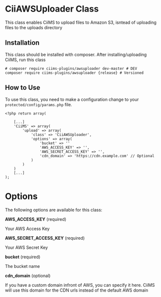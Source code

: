 # CiiAWSUploader Class

This class enables CiiMS to upload files to Amazon S3, isntead of uploading files to the uploads directory

## Installation

This class should be installed with composer. After installing/uploading CiiMS, run this class

```
# composer require ciims-plugins/awsuploader dev-master # DEV
composer require ciims-plugins/awsuploader {release} # Versioned
```

## How to Use

To use this class, you need to make a configuration change to your ```protected/config/params.php``` file.

```
<?php return array(

	[...]
	'CiiMS' => array(
		'upload' => array(
			'class' => 'CiiAWSUploader',
			'options' => array(
				'bucket' => ''
				'AWS_ACCESS_KEY' => '',
				'AWS_SECRET_ACCESS_KEY' => '',
				'cdn_domain' => 'https://cdn.example.com' // Optional
			)
		)
	)
	[...]
);
```

# Options

The following options are available for this class:

__AWS_ACCESS_KEY__ (required)

Your AWS Access Key

__AWS_SECRET_ACCESS_KEY__ (required)

Your AWS Secret Key

__bucket__ (required)

The bucket name

__cdn_domain__ (optional)

If you have a custom domain infront of AWS, you can specify it here. CiiMS will use this domain for the CDN urls instead of the default AWS domain
